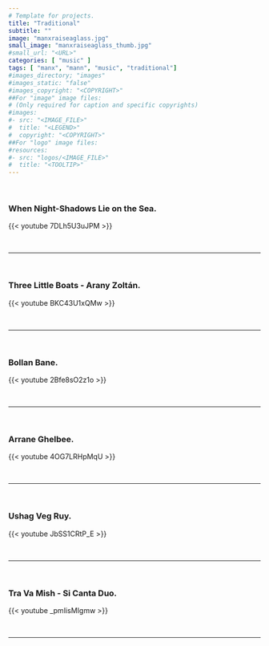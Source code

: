 ```yaml
---
# Template for projects.
title: "Traditional"
subtitle: ""
image: "manxraiseaglass.jpg"
small_image: "manxraiseaglass_thumb.jpg"
#small_url: "<URL>"
categories: [ "music" ]
tags: [ "manx", "mann", "music", "traditional"]
#images_directory; "images"
#images_static: "false"
#images_copyright: "<COPYRIGHT>"
##For "image" image files:
# (Only required for caption and specific copyrights)
#images:
#- src: "<IMAGE_FILE>"
#  title: "<LEGEND>"
#  copyright: "<COPYRIGHT>"
##For "logo" image files:
#resources:
#- src: "logos/<IMAGE_FILE>"
#  title: "<TOOLTIP>"
---
```


<br>

### When Night-Shadows Lie on the Sea.  

{{< youtube 7DLh5U3uJPM >}}  

<br>

---


<br>

### Three Little Boats - Arany Zoltán.  

{{< youtube BKC43U1xQMw >}}  

<br>

---

<br>

### Bollan Bane.  

{{< youtube 2Bfe8sO2z1o >}}  

<br>

--- 

<br>

### Arrane Ghelbee.  

{{< youtube 4OG7LRHpMqU >}}  

<br>

---

<br>

### Ushag Veg Ruy.  

{{< youtube JbSS1CRtP_E >}}  

<br>

---

<br>

### Tra Va Mish - Si Canta Duo.  

{{< youtube _pmIisMIgmw >}}  

<br>

---

<br>
